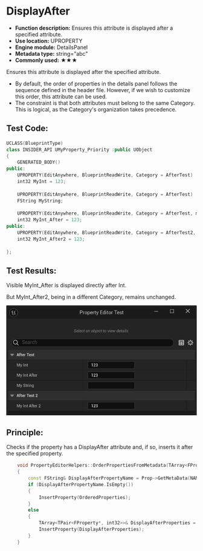 # DisplayAfter

- **Function description:** Ensures this attribute is displayed after a specified attribute.
- **Use location:** UPROPERTY
- **Engine module:** DetailsPanel
- **Metadata type:** string="abc"
- **Commonly used:** ★★★

Ensures this attribute is displayed after the specified attribute.

- By default, the order of properties in the details panel follows the sequence defined in the header file. However, if we wish to customize this order, this attribute can be used.
- The constraint is that both attributes must belong to the same Category. This is logical, as the Category's organization takes precedence.

## Test Code:

```cpp
UCLASS(BlueprintType)
class INSIDER_API UMyProperty_Priority :public UObject
{
	GENERATED_BODY()
public:
	UPROPERTY(EditAnywhere, BlueprintReadWrite, Category = AfterTest)
	int32 MyInt = 123;

	UPROPERTY(EditAnywhere, BlueprintReadWrite, Category = AfterTest)
	FString MyString;

	UPROPERTY(EditAnywhere, BlueprintReadWrite, Category = AfterTest, meta = (DisplayAfter = "MyInt"))
	int32 MyInt_After = 123;
public:
	UPROPERTY(EditAnywhere, BlueprintReadWrite, Category = AfterTest2, meta = (DisplayAfter = "MyInt"))
	int32 MyInt_After2 = 123;

};
```

## Test Results:

Visible MyInt_After is displayed directly after Int.

But MyInt_After2, being in a different Category, remains unchanged.

![Untitled](Untitled.png)

## Principle:

Checks if the property has a DisplayAfter attribute and, if so, inserts it after the specified property.

```cpp
	void PropertyEditorHelpers::OrderPropertiesFromMetadata(TArray<FProperty*>& Properties)
	{
		const FString& DisplayAfterPropertyName = Prop->GetMetaData(NAME_DisplayAfter);
		if (DisplayAfterPropertyName.IsEmpty())
		{
			InsertProperty(OrderedProperties);
		}
		else
		{
			TArray<TPair<FProperty*, int32>>& DisplayAfterProperties = DisplayAfterPropertyMap.FindOrAdd(FName(*DisplayAfterPropertyName));
			InsertProperty(DisplayAfterProperties);
		}
	}
```